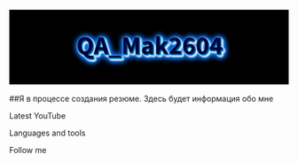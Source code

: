 [![Header](https://github.com/Mak2604/QA_Mak2604/blob/main/QA_Mak2604.jpg)](https://t.me/makk2604)

##Я в процессе создания резюме. Здесь будет информация обо мне

Latest YouTube 

Languages and tools

Follow me